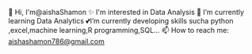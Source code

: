   👋 Hi, I'm@aishaShamon
  ✨ I'm interested in Data Analysis
  🌱 I’m currently learning Data Analytics
  💕I’m currently developing skills sucha python ,excel,machine learning,R programming,SQL...
  📫 How to reach me: aishashamon786@gmail.com

